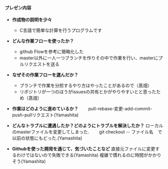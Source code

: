 #### プレゼン内容
+ **作成物の説明を少々**
  + C言語で簡単な計算を行うプログラムです
  
+ **どんな作業フローを使ったか？**
  + github Flowを参考に簡略化した
  + master以外に一人一つブランチを作りその中で作業を行い、masterにプルリクエストを送る
  
+ **なぜその作業フローを選んだか？**
  + ブランチで作業を分担するやり方はやったことがあるので（髙畑）
  + リポジトリが一つのほうがissuesの共有とかがやりやすいとと思ったため（髙畑）

+ **作業はどのように進めているか？**
　　pull-rebase-変更-add-commit-push-pullリクエスト(Yamashita)
+ **どんなトラブルに遭遇したか？どのようにトラブルを解決したか？**
    ローカルのmasterファイルを変更してしまった.
　　git checkout -- ファイル名　で以前の状態にもどった.(Yamashita)
+ **Githubを使った開発を通じて、気づいたことなど**
    直接元ファイルに変更するわけではないので失敗できる(Yamashita)
    複雑で慣れるのに時間がかかりそう(Yamashita)
